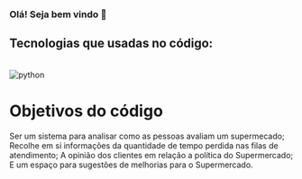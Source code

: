 ### Olá! Seja bem vindo  👋

## Tecnologias que usadas no código:
<div style="display: inline_block"><br/>
<img align="center" alt="python" src= "https://img.shields.io/badge/Python-14354C?style=for-the-badge&logo=python&logoColor=white">
</div<br/>

# Objetivos do código
Ser um sistema para analisar como as pessoas avaliam um supermecado;
Recolhe em si informações da quantidade de tempo perdida nas filas de atendimento;
A opinião dos clientes em relação a política do Supermercado;
E um espaço para sugestões de melhorias para o Supermercado.
